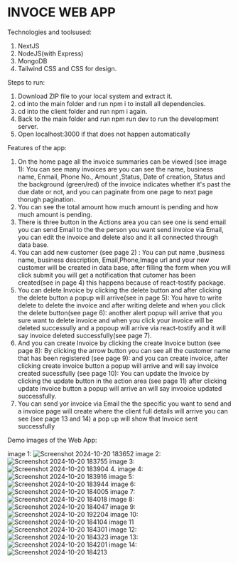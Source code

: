 # INVOCE WEB APP

Technologies and toolsused:

 1. NextJS
 2. NodeJS(with Express)
 3. MongoDB
 4. Tailwind CSS and CSS for design.

Steps to run:
 1. Download ZIP file to your local system and extract it.
 2. cd into the main folder and run npm i to install all dependencies.
 3. cd into the client folder and run npm i again.
 4. Back to the main folder and run npm run dev to run the development server.
 5. Open localhost:3000 if that does not happen automatically

Features of the app:

1. On the home page all the invoice summaries can be viewed (see image 1): You can see many invoices are you can see the name, business name, Enmail, Phone No., Amount ,Status, Date of creation, Status and the background (green/red) of the invoice indicates whether it's past the due date or not, and you can paginate from one page to next page thorugh pagination.
2. You can see the total amount how much amount is  pending and how much amount is pending.   
3. There is three button in the Actions area you can see one is send email you can send Email to the the person you want send invoice via Email, you can edit the invoice and delete also and it all connected through data base.  
4. You can add new customer  (see page 2) : You can put name ,business name, business description, Email,Phone,Image url and your new customer will be created in data base, after filling the form when you will click submit you will get a notification that cutomer has been created(see in page 4) this happens because of react-tostify package.
5.  You can delete Invoice by clicking the delete button and after clicking the delete button a popup will arrive(see in page 5): You have to write delete to delete the invoice and after writing delete and when you click the delete button(see page 6): another alert popup will arrive that you sure want to delete invoice and when you click your invoice will be deleted successully and a popoup will arrive via react-tostify and it will say invoice deleted successfully(see page 7).
6. And you can create Invoice by clicking the create Invoice button (see page 8): By clicking the arrow button you can see all the customer name that has been registered (see page 9): and you can create invoice, after clicking create invoice button a popup will arrive and will say invoice created sucessfully (see page 10): You can update the Invoice by clicking the update button in the action area (see page 11) after clicking update invoice button a popup will arrive an will say invooice updated successfully. 
7. You can send yor invoice via Email the the specific you want to send and a invoice page will create where the client full details will arrive you can see (see page 13 and 14) a pop up will show that Invoice sent successfully

Demo images of the Web App:

image 1:
 ![Screenshot 2024-10-20 183652](https://github.com/user-attachments/assets/e1d8dcac-81bf-4c84-875b-ce7974fcc2c0)
 image 2:
 ![Screenshot 2024-10-20 183755](https://github.com/user-attachments/assets/a6c03c0f-aa6a-444f-9168-f2f3a5c8d4cc)
 image 3:
 ![Screenshot 2024-10-20 183904](https://github.com/user-attachments/assets/079e7db4-a07f-4562-889c-f1e89a11ae0a)
4. image 4:
 ![Screenshot 2024-10-20 183916](https://github.com/user-attachments/assets/0bd26310-a9ff-410d-873b-e382e1df8a3b)
 image 5:
 ![Screenshot 2024-10-20 183944](https://github.com/user-attachments/assets/e7f90c75-f5b0-4036-aa44-965890d18f69)
  image 6:
 ![Screenshot 2024-10-20 184005](https://github.com/user-attachments/assets/dff951a6-fae7-49e7-ba51-053b65852d58)
 image 7:
 ![Screenshot 2024-10-20 184018](https://github.com/user-attachments/assets/42304e23-0d9d-43e9-9ca7-c7292e85b063)
 image 8:
 ![Screenshot 2024-10-20 184047](https://github.com/user-attachments/assets/e55c6bc1-25d2-4804-8b4b-135080bed5db)
 image 9:
![Screenshot 2024-10-20 192204](https://github.com/user-attachments/assets/f88ab292-e288-4e80-a431-1b28bd648169)
image 10:
 ![Screenshot 2024-10-20 184104](https://github.com/user-attachments/assets/0b6a351e-9442-400d-b2c1-0005aa662811)
 image 11
 ![Screenshot 2024-10-20 184301](https://github.com/user-attachments/assets/130cc592-f267-4d4c-a296-ddfee1ec4d7f)
 image 12:
 ![Screenshot 2024-10-20 184323](https://github.com/user-attachments/assets/3b4db22e-86e4-4b61-8082-555739155a8a)
 image 13:
 ![Screenshot 2024-10-20 184201](https://github.com/user-attachments/assets/9f69e050-8eb5-497c-bf73-097ca08fca5c)
 image 14:
 ![Screenshot 2024-10-20 184213](https://github.com/user-attachments/assets/5f4c1dd2-9d93-472f-b3b7-8dfe06d3e841)

















